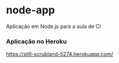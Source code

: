 # node-app
Aplicação em Node.js para a aula de CI

### Aplicação no Heroku
https://still-scrubland-5274.herokuapp.com/
